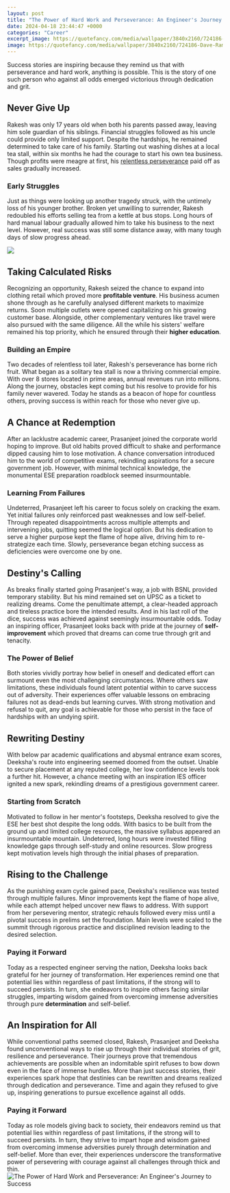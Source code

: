 ```yaml
---
layout: post
title: "The Power of Hard Work and Perseverance: An Engineer's Journey to Success"
date: 2024-04-18 23:44:47 +0000
categories: "Career"
excerpt_image: https://quotefancy.com/media/wallpaper/3840x2160/724186-Dave-Ramsey-Quote-If-hard-work-integrity-thrift-and-perseverance.jpg
image: https://quotefancy.com/media/wallpaper/3840x2160/724186-Dave-Ramsey-Quote-If-hard-work-integrity-thrift-and-perseverance.jpg
---
```


Success stories are inspiring because they remind us that with perseverance and hard work, anything is possible. This is the story of one such person who against all odds emerged victorious through dedication and grit. 
## Never Give Up
Rakesh was only 17 years old when both his parents passed away, leaving him sole guardian of his siblings. Financial struggles followed as his uncle could provide only limited support. Despite the hardships, he remained determined to take care of his family. Starting out washing dishes at a local tea stall, within six months he had the courage to start his own tea business. Though profits were meagre at first, his [relentless perseverance](https://store.fi.io.vn/chihuahuas-gamer-computer-video-game-lover-gaming-dog-chihuahua-dog) paid off as sales gradually increased. 
### Early Struggles 
Just as things were looking up another tragedy struck, with the untimely loss of his younger brother. Broken yet unwilling to surrender, Rakesh redoubled his efforts selling tea from a kettle at bus stops. Long hours of hard manual labour gradually allowed him to take his business to the next level. However, real success was still some distance away, with many tough days of slow progress ahead.

![](https://quotefancy.com/media/wallpaper/3840x2160/1728099-Will-Rogers-Quote-A-successful-outcome-shows-what-hard-work.jpg)
## Taking Calculated Risks  
Recognizing an opportunity, Rakesh seized the chance to expand into clothing retail which proved more **profitable venture**. His business acumen shone through as he carefully analysed different markets to maximize returns. Soon multiple outlets were opened capitalizing on his growing customer base. Alongside, other complementary ventures like travel were also pursued with the same diligence. All the while his sisters' welfare remained his top priority, which he ensured through their **higher education**.
### Building an Empire
Two decades of relentless toil later, Rakesh's perseverance has borne rich fruit. What began as a solitary tea stall is now a thriving commercial empire. With over 8 stores located in prime areas, annual revenues run into millions. Along the journey, obstacles kept coming but his resolve to provide for his family never wavered. Today he stands as a beacon of hope for countless others, proving success is within reach for those who never give up.  
## A Chance at Redemption  
After an lacklustre academic career, Prasanjeet joined the corporate world hoping to improve. But old habits proved difficult to shake and performance dipped causing him to lose motivation. A chance conversation introduced him to the world of competitive exams, rekindling aspirations for a secure government job. However, with minimal technical knowledge, the monumental ESE preparation roadblock seemed insurmountable.
### Learning From Failures
Undeterred, Prasanjeet left his career to focus solely on cracking the exam. Yet initial failures only reinforced past weaknesses and low self-belief. Through repeated disappointments across multiple attempts and intervening jobs, quitting seemed the logical option. But his dedication to serve a higher purpose kept the flame of hope alive, driving him to re-strategize each time. Slowly, perseverance began etching success as deficiencies were overcome one by one.
## Destiny's Calling  
As breaks finally started going Prasanjeet's way, a job with BSNL provided temporary stability. But his mind remained set on UPSC as a ticket to realizing dreams. Come the penultimate attempt, a clear-headed approach and tireless practice bore the intended results. And in his last roll of the dice, success was achieved against seemingly insurmountable odds. Today an inspiring officer, Prasanjeet looks back with pride at the journey of **self-improvement** which proved that dreams can come true through grit and tenacity.      
### The Power of Belief
Both stories vividly portray how belief in oneself and dedicated effort can surmount even the most challenging circumstances. Where others saw limitations, these individuals found latent potential within to carve success out of adversity. Their experiences offer valuable lessons on embracing failures not as dead-ends but learning curves. With strong motivation and refusal to quit, any goal is achievable for those who persist in the face of hardships with an undying spirit.
## Rewriting Destiny
With below par academic qualifications and abysmal entrance exam scores, Deeksha's route into engineering seemed doomed from the outset. Unable to secure placement at any reputed college, her low confidence levels took a further hit. However, a chance meeting with an inspiration IES officer ignited a new spark, rekindling dreams of a prestigious government career. 
### Starting from Scratch  
Motivated to follow in her mentor's footsteps, Deeksha resolved to give the ESE her best shot despite the long odds. With basics to be built from the ground up and limited college resources, the massive syllabus appeared an insurmountable mountain. Undeterred, long hours were invested filling knowledge gaps through self-study and online resources. Slow progress kept motivation levels high through the initial phases of preparation.
## Rising to the Challenge
As the punishing exam cycle gained pace, Deeksha's resilience was tested through multiple failures. Minor improvements kept the flame of hope alive, while each attempt helped uncover new flaws to address. With support from her persevering mentor, strategic rehauls followed every miss until a pivotal success in prelims set the foundation. Main levels were scaled to the summit through rigorous practice and disciplined revision leading to the desired selection.  
### Paying it Forward
Today as a respected engineer serving the nation, Deeksha looks back grateful for her journey of transformation. Her experiences remind one that potential lies within regardless of past limitations, if the strong will to succeed persists. In turn, she endeavors to inspire others facing similar struggles, imparting wisdom gained from overcoming immense adversities through pure **determination** and self-belief.
## An Inspiration for All
While conventional paths seemed closed, Rakesh, Prasanjeet and Deeksha found unconventional ways to rise up through their individual stories of grit, resilience and perseverance. Their journeys prove that tremendous achievements are possible when an indomitable spirit refuses to bow down even in the face of immense hurdles. More than just success stories, their experiences spark hope that destinies can be rewritten and dreams realized through dedication and perseverance. Time and again they refused to give up, inspiring generations to pursue excellence against all odds.
### Paying it Forward
Today as role models giving back to society, their endeavors remind us that potential lies within regardless of past limitations, if the strong will to succeed persists. In turn, they strive to impart hope and wisdom gained from overcoming immense adversities purely through determination and self-belief. More than ever, their experiences underscore the transformative power of persevering with courage against all challenges through thick and thin.
![The Power of Hard Work and Perseverance: An Engineer's Journey to Success](https://quotefancy.com/media/wallpaper/3840x2160/724186-Dave-Ramsey-Quote-If-hard-work-integrity-thrift-and-perseverance.jpg)